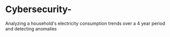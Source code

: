 # Cybersecurity-
Analyzing a household's electricity consumption trends over a 4 year period and detecting anomalies
